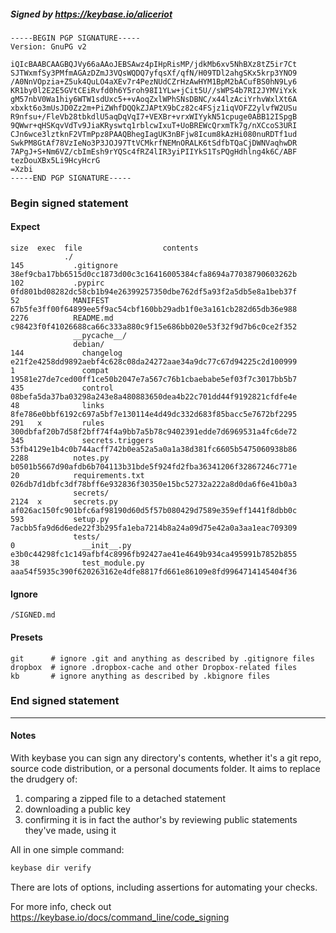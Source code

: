 ##### Signed by https://keybase.io/aliceriot
```
-----BEGIN PGP SIGNATURE-----
Version: GnuPG v2

iQIcBAABCAAGBQJVy66aAAoJEBSAwz4pIHpRisMP/jdkMb6xv5NhBXz8tZ5ir7Ct
SJTWxmfSy3PMfmAGAzDZmJ3VQsWQDQ7yfqsXf/qfN/H09TDl2ahgSKx5krp3YNO9
/A0NnVOpzia+Z5uk4QuLO4aXEv7r4PezNUdCZrHzAwHYM1BpM2bACufBS0hN9Ly6
KR1by0l2E2E5GVtCEiRvfd0h6Y5roh98I1YLw+jCit5U//sWPS4b7RI2JYMViYxk
gM57nbV0Wa1hiy6WTW1sdUxc5++vAoqZxlWPhSNsDBNC/x44lzAciYrhvWxlXt6A
xbxkt6o3mUsJD0Zz2m+PiZWhfDQQkZJAPtX9bCz82c4FSjz1iqVOFZ2ylvfW2USu
R9nfsu+/FleVb28tbkdlU5aqDqVqI7+VEXBr+vrxWIYykN51cpuge0ABB12ISpgB
9QWwr+qHSKqvVdTv9JiaKRyswtq1rblcwIxuT+UoBREWcQrxmTk7g/nXCcoS3URI
CJn6wce3lztknF2VTmPpz8PAAQBhegIagUK3nBFjw8Icum8kAzHi080nuRDTf1ud
SwkPM8GtAf78VzIeNo3P3JOJ97TtVCMkrfNEMnORALK6tSdfbTQaCjDWNVaqhwDR
7APgJ+S+Nm6VZ/cbImEsh9rYQSc4fRZ4lIR3yiPIIYkS1TsPQgHdhlng4k6C/ABF
tezDouXBx5Li9HcyHcrG
=Xzbi
-----END PGP SIGNATURE-----

```

<!-- END SIGNATURES -->

### Begin signed statement 

#### Expect

```
size  exec  file                  contents                                                        
            ./                                                                                    
145           .gitignore          38ef9cba17bb6515d0cc1873d00c3c16416005384cfa8694a77038790603262b
102           .pypirc             0fd801bd08282dc58cb1b94e26399257350dbe762df5a93f2a5db5e8a1beb37f
52            MANIFEST            67b5fe3ff00f64899ee5f9ac54cbf160bb29adb1f0e3a161cb282d65db36e988
2276          README.md           c98423f0f41026688ca66c333a880c9f15e686bb020e53f32f9d7b6c0ce2f352
              __pycache__/                                                                        
              debian/                                                                             
144             changelog         e21f2e4258dd9892aebf4c628c08da24272aae34a9dc77c67d94225c2d100999
1               compat            19581e27de7ced00ff1ce50b2047e7a567c76b1cbaebabe5ef03f7c3017bb5b7
435             control           08befa5da37ba03298a243e8a480883650dea4b22c701dd44f9192821cfdfe4e
48              links             8fe786e0bbf6192c697a5bf7e130114e4d49dc332d683f85bacc5e7672bf2295
291   x         rules             300dbfaf20b7d58f2bff74f4a9bb7a5b78c9402391edde7d6969531a4fc6de72
345             secrets.triggers  53fb4129e1b4c0b744acff742b0ea52a5a0a1a38d381fc6605b5475060938b86
2288          notes.py            b0501b5667d90afdb6b704113b31bde5f924fd2fba36341206f32867246c771e
20            requirements.txt    026db7d1dbfc3df78bff6e932836f30350e15bc52732a222a8d0da6f6e41b0a3
              secrets/                                                                            
2124  x       secrets.py          af026ac150fc901bfc6af98190d60d5f57b080429d7589e359eff1441f8dbb0c
593           setup.py            7acbb5fa9d6d6ede22f3b295fa1eba7214b8a24a09d75e42a0a3aa1eac709309
              tests/                                                                              
0               __init__.py       e3b0c44298fc1c149afbf4c8996fb92427ae41e4649b934ca495991b7852b855
38              test_module.py    aaa54f5935c390f620263162e4dfe8817fd661e86109e8fd9964714145404f36
```

#### Ignore

```
/SIGNED.md
```

#### Presets

```
git      # ignore .git and anything as described by .gitignore files
dropbox  # ignore .dropbox-cache and other Dropbox-related files    
kb       # ignore anything as described by .kbignore files          
```

<!-- summarize version = 0.0.9 -->

### End signed statement

<hr>

#### Notes

With keybase you can sign any directory's contents, whether it's a git repo,
source code distribution, or a personal documents folder. It aims to replace the drudgery of:

  1. comparing a zipped file to a detached statement
  2. downloading a public key
  3. confirming it is in fact the author's by reviewing public statements they've made, using it

All in one simple command:

```bash
keybase dir verify
```

There are lots of options, including assertions for automating your checks.

For more info, check out https://keybase.io/docs/command_line/code_signing